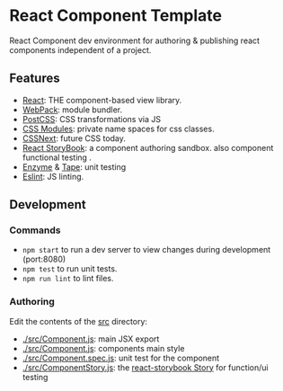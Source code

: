 # React Component Template

React Component dev environment for authoring & publishing react components independent of a project.


## Features

*   [React](https://facebook.github.io/react/): THE component-based view library.
*   [WebPack](https://webpack.github.io/): module bundler.
*   [PostCSS](https://github.com/postcss/postcss): CSS transformations via JS
*   [CSS Modules](https://github.com/css-modules/css-modules): private name spaces for css classes.
*   [CSSNext](http://cssnext.io/): future CSS today.
*   [React StoryBook](https://github.com/kadirahq/react-storybook): a component authoring sandbox. also component functional testing .
*   [Enzyme](https://github.com/airbnb/enzyme) & [Tape](https://github.com/substack/tape): unit testing
*   [Eslint](http://eslint.org/): JS linting.


## Development


### Commands

*   `npm start` to run a dev server to view changes during development (port:8080)
*   `npm test` to run unit tests.
*   `npm run lint` to lint files.


### Authoring

Edit the contents of the [src](src) directory:

*   [./src/Component.js](./src/Component.js): main JSX export
*   [./src/Component.js](./src/Component.js): components main style
*   [./src/Component.spec.js](./src/Component.spec.js): unit test for the component
*   [./src/ComponentStory.js](./src/ComponentStory.js): the [react-storybook Story](https://github.com/kadirahq/react-storybook) for function/ui testing

